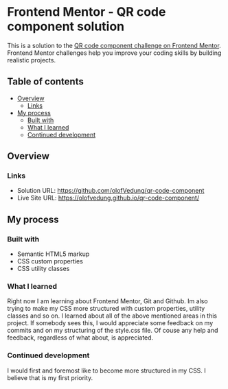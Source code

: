 # Frontend Mentor - QR code component solution

This is a solution to the [QR code component challenge on Frontend Mentor](https://www.frontendmentor.io/challenges/qr-code-component-iux_sIO_H). Frontend Mentor challenges help you improve your coding skills by building realistic projects. 

## Table of contents

- [Overview](#overview)
  - [Links](#links)
- [My process](#my-process)
  - [Built with](#built-with)
  - [What I learned](#what-i-learned)
  - [Continued development](#continued-development)

## Overview

### Links

- Solution URL: https://github.com/olofVedung/qr-code-component
- Live Site URL: https://olofvedung.github.io/qr-code-component/

## My process

### Built with

- Semantic HTML5 markup
- CSS custom properties
- CSS utility classes

### What I learned

Right now I am learning about Frontend Mentor, Git and Github. Im also trying to make my CSS more structured with custom properties, utility classes and so on. I learned about all of the above mentioned areas in this project. If somebody sees this, I would appreciate some feedback on my commits and on my structuring of the style.css file. Of couse any help and feedback, regardless of what about, is appreciated.

### Continued development

I would first and foremost like to become more structured in my CSS. I believe that is my first priority.